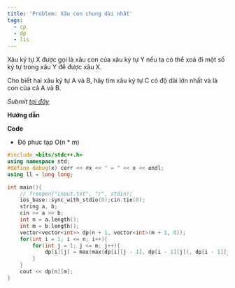 ```yaml
---
title: 'Problem: Xâu con chung dài nhất'
tags:
  - cp
  - dp
  - lis
---
```

Xâu ký tự X được gọi là xâu con của xâu ký tự Y nếu ta có thể xoá đi một số ký tự trong xâu Y để được xâu X.

Cho biết hai xâu ký tự A và B, hãy tìm xâu ký tự C có độ dài lớn nhất và là con của cả A và B.

<!--more-->

*Submit [tại đây](https://oj.vnoi.info/problem/qbstr)*

**Hướng dẫn**


**Code**

- Độ phưc tạp O(n * m)

```cpp
#include <bits/stdc++.h>
using namespace std;
#define debug(x) cerr << #x << " = " << x << endl;
using ll = long long;

int main(){
    // freopen("input.txt", "r", stdin);
    ios_base::sync_with_stdio(0);cin.tie(0);
    string a, b;
    cin >> a >> b;
    int n = a.length();
    int m = b.length();
    vector<vector<int>> dp(n + 1, vector<int>(m + 1, 0));
    for(int i = 1; i <= n; i++){
        for(int j = 1; j <= m; j++){
            dp[i][j] = max(max(dp[i][j - 1], dp[i - 1][j]), dp[i - 1][j - 1] + (a[i - 1] == b[j - 1]));
        }
    }
    cout << dp[n][m];
}
```
